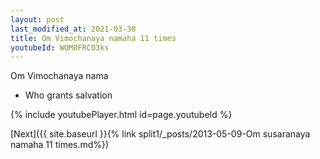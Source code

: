 ```yaml
---
layout: post
last_modified_at: 2021-03-30
title: Om Vimochanaya namaha 11 times
youtubeId: WOM0FRCO3ks
---
```

 
 
Om Vimochanaya nama 
 
 -  Who grants salvation 
 
  
 
  
 
 
 
 
 
 


{% include youtubePlayer.html id=page.youtubeId %}
 
[Next]({{ site.baseurl }}{% link  split1/_posts/2013-05-09-Om susaranaya namaha 11 times.md%})
 
